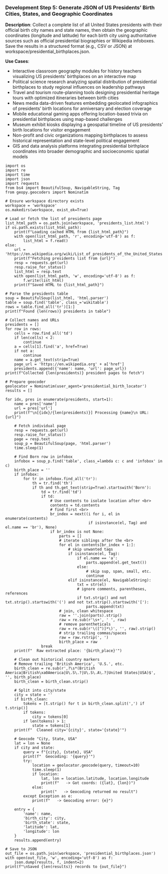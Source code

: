 ### Development Step 5: Generate JSON of US Presidents’ Birth Cities, States, and Geographic Coordinates

**Description**: Collect a complete list of all United States presidents with their official birth city names and state names, then obtain the geographic coordinates (longitude and latitude) for each birth city using authoritative sources such as official presidential biographies or Wikipedia infoboxes. Save the results in a structured format (e.g., CSV or JSON) at workspace/presidential_birthplaces.json.

**Use Cases**:
- Interactive classroom geography modules for history teachers visualizing US presidents’ birthplaces on an interactive map
- Political science research analyzing spatial distribution of presidential birthplaces to study regional influences on leadership pathways
- Travel and tourism route-planning tools designing presidential heritage tours with optimized itineraries between birth cities
- News media data-driven features embedding geolocated infographics of presidents’ birth locations for anniversary and election coverage
- Mobile educational gaming apps offering location-based trivia on presidential birthplaces using map-based challenges
- Museum exhibit kiosks displaying a geospatial timeline of US presidents’ birth locations for visitor engagement
- Non-profit and civic organizations mapping birthplaces to assess historical representation and state-level political engagement
- GIS and data analysis platforms integrating presidential birthplace coordinates into broader demographic and socioeconomic spatial models

```
import os
import re
import time
import json
import requests
from bs4 import BeautifulSoup, NavigableString, Tag
from geopy.geocoders import Nominatim

# Ensure workspace directory exists
workspace = 'workspace'
os.makedirs(workspace, exist_ok=True)

# Load or fetch the list of presidents page
list_html_path = os.path.join(workspace, 'presidents_list.html')
if os.path.exists(list_html_path):
    print(f"Loading cached HTML from {list_html_path}")
    with open(list_html_path, 'r', encoding='utf-8') as f:
        list_html = f.read()
else:
    url = 'https://en.wikipedia.org/wiki/List_of_presidents_of_the_United_States'
    print(f"Fetching presidents list from {url}")
    resp = requests.get(url)
    resp.raise_for_status()
    list_html = resp.text
    with open(list_html_path, 'w', encoding='utf-8') as f:
        f.write(list_html)
    print(f"Saved HTML to {list_html_path}")

# Parse the presidents table
soup = BeautifulSoup(list_html, 'html.parser')
table = soup.find('table', class_='wikitable')
rows = table.find_all('tr')[1:]
print(f"Found {len(rows)} presidents in table")

# Collect names and URLs
presidents = []
for row in rows:
    cells = row.find_all('td')
    if len(cells) < 2:
        continue
    a = cells[1].find('a', href=True)
    if not a:
        continue
    name = a.get_text(strip=True)
    page_url = 'https://en.wikipedia.org' + a['href']
    presidents.append({'name': name, 'url': page_url})
print(f"Collected {len(presidents)} president pages to fetch")

# Prepare geocoder
geolocator = Nominatim(user_agent='presidential_birth_locator')
results = []

for idx, pres in enumerate(presidents, start=1):
    name = pres['name']
    url = pres['url']
    print(f"\n[{idx}/{len(presidents)}] Processing {name}\n URL: {url}")

    # Fetch individual page
    resp = requests.get(url)
    resp.raise_for_status()
    page = resp.text
    soup_p = BeautifulSoup(page, 'html.parser')
    time.sleep(1)

    # Find Born row in infobox
    infobox = soup_p.find('table', class_=lambda c: c and 'infobox' in c)
    birth_place = ''
    if infobox:
        for tr in infobox.find_all('tr'):
            th = tr.find('th')
            if th and th.get_text(strip=True).startswith('Born'):
                td = tr.find('td')
                if td:
                    # Use contents to isolate location after <br>
                    contents = td.contents
                    # find first <br>
                    br_index = next((i for i, el in enumerate(contents)
                                     if isinstance(el, Tag) and el.name == 'br'), None)
                    if br_index is not None:
                        parts = []
                        # iterate siblings after the <br>
                        for el in contents[br_index + 1:]:
                            # skip unwanted tags
                            if isinstance(el, Tag):
                                if el.name == 'a':
                                    parts.append(el.get_text())
                                else:
                                    # skip sup, span, small, etc.
                                    continue
                            elif isinstance(el, NavigableString):
                                txt = str(el)
                                # ignore comments, parentheses, references
                                if txt.strip() and not txt.strip().startswith('(') and not txt.strip().startswith('['):
                                    parts.append(txt)
                        # join, clean whitespace
                        raw = ''.join(parts).strip()
                        raw = re.sub(r'\s+', ' ', raw)
                        # remove parentheticals
                        raw = re.sub(r'\([^)]*\)', '', raw).strip()
                        # strip trailing commas/spaces
                        raw = raw.rstrip(', ')  
                        birth_place = raw
                break
    print(f"  Raw extracted place: '{birth_place}'")

    # Clean out historical country markers
    # Remove trailing 'British America', 'U.S.', etc.
    birth_clean = re.sub(r',?\s*(British America|British\xa0America|U\.S\.?|U\.S\.A\.?|United States|USA)$', '', birth_place)
    birth_clean = birth_clean.strip()

    # Split into city/state
    city = state = ''
    if birth_clean:
        tokens = [t.strip() for t in birth_clean.split(',') if t.strip()]
        if tokens:
            city = tokens[0]
        if len(tokens) > 1:
            state = tokens[1]
    print(f"  Cleaned city='{city}', state='{state}'")

    # Geocode "City, State, USA"
    lat = lon = None
    if city and state:
        query = f"{city}, {state}, USA"
        print(f"  Geocoding: '{query}'")
        try:
            location = geolocator.geocode(query, timeout=10)
            time.sleep(1)
            if location:
                lat, lon = location.latitude, location.longitude
                print(f"   -> Got coords: ({lat}, {lon})")
            else:
                print("   -> Geocoding returned no result")
        except Exception as e:
            print(f"   -> Geocoding error: {e}")

    entry = {
        'name': name,
        'birth_city': city,
        'birth_state': state,
        'latitude': lat,
        'longitude': lon
    }
    results.append(entry)

# Save to JSON
out_file = os.path.join(workspace, 'presidential_birthplaces.json')
with open(out_file, 'w', encoding='utf-8') as f:
    json.dump(results, f, indent=2)
print(f"\nSaved {len(results)} records to {out_file}")
```